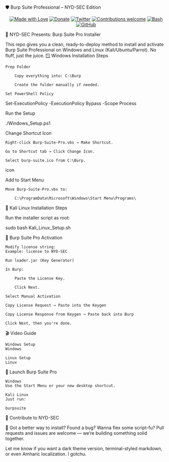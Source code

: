 🛡️ Burp Suite Professional – NYD-SEC Edition
<p align="center"> <a href="#"><img src="https://madewithlove.org.in/badge.svg" alt="Made with Love"></a> <a href="https://buymeacoffee.com/cyb3rzest"><img src="https://img.shields.io/badge/Buy%20Me%20a%20Coffee-donate-red" alt="Donate"></a> <a href="https://twitter.com/cyb3rzest"><img src="https://img.shields.io/badge/Twitter-%40CyberZeast-blue.svg" alt="Twitter"></a> <a href="https://github.com/cyb3rzest/Vasuki/issues"><img src="https://img.shields.io/badge/Contributions-Welcome-brightgreen.svg" alt="Contributions welcome"></a> <a href="#"><img src="https://img.shields.io/badge/Made%20with-Bash-1f425f.svg" alt="Bash"></a> <a href="https://github.com/cyb3rzest?tab=followers"><img src="https://img.shields.io/badge/GitHub-%40cyb3rzest-red" alt="GitHub"></a> </p>
👊 NYD-SEC Presents: Burp Suite Pro Installer

This repo gives you a clean, ready-to-deploy method to install and activate Burp Suite Professional on Windows and Linux (Kali/Ubuntu/Parrot). No fluff, just the juice.
🪟 Windows Installation Steps

    Prep Folder

        Copy everything into: C:\Burp

        Create the folder manually if needed.

    Set PowerShell Policy

Set-ExecutionPolicy -ExecutionPolicy Bypass -Scope Process

Run the Setup

./Windows_Setup.ps1

Change Shortcut Icon

    Right-click Burp-Suite-Pro.vbs → Make Shortcut.

    Go to Shortcut tab → Click Change Icon.

    Select burp-suite.ico from C:\Burp.

icon

Add to Start Menu

    Move Burp-Suite-Pro.vbs to:

        C:\ProgramData\Microsoft\Windows\Start Menu\Programs\

🐧 Kali Linux Installation Steps

Run the installer script as root:

sudo bash Kali_Linux_Setup.sh

🔐 Burp Suite Pro Activation

    Modify license string:
    Example: license to NYD-SEC

    Run loader.jar (Key Generator)

    In Burp:

        Paste the License Key.

        Click Next.

    Select Manual Activation

    Copy License Request → Paste into the Keygen

    Copy License Response from Keygen → Paste back into Burp

    Click Next, then you're done.

🎬 Video Guide

    Windows Setup
    Windows

    Linux Setup
    Linux

🚀 Launch Burp Suite Pro

    Windows
    Use the Start Menu or your new desktop shortcut.

    Kali Linux
    Just run:

    burpsuite

🔧 Contribute to NYD-SEC

💬 Got a better way to install? Found a bug? Wanna flex some script-fu?
Pull requests and issues are welcome — we’re building something solid together.

Let me know if you want a dark theme version, terminal-styled markdown, or even Amharic localization. I gotchu.
